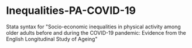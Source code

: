# Inequalities-PA-COVID-19
Stata syntax for "Socio-economic inequalities in physical activity among older adults before and during the COVID-19 pandemic: Evidence from the English Longitudinal Study of Ageing"
